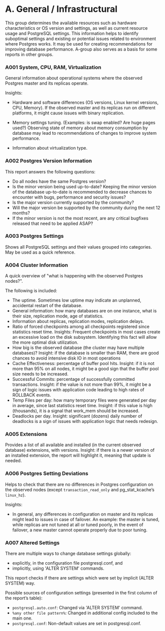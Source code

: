 # A. General  / Infrastructural

This group determines the available resources such as hardware characteristics or OS version and settings, as well as current resource usage and PostgreSQL settings. This information helps to identify suboptimal settings and existing or potential issues related to environment where Postgres works. It may be used for creating recommendations for improving database performance. A-group also serves as a basis for some reports in other groups.

### A001 System, CPU, RAM, Virtualization

General information about operational systems where the observed Postgres master and its replicas operate.

Insights:

- Hardware and software differences (OS versions, Linux kernel versions, CPU, Memory). If the observed master and its replicas run on different platforms, it might cause issues with binary replication.
 
- Memory settings tuning. (Examples: is swap enabled? Are huge pages used?) Observing state of memory about memory consumption by database may lead to recommendations of changes to improve system performance.
 
- Information about virtualization type.  

### A002 Postgres Version Information

This report answers the following questions:
- Do all nodes have the same Postgres version?  
- Is the minor version being used up-to-date? Keeping the minor version of the database up-to-date is recommended to decrease chances to encounter with bugs, performance and security issues?
- Is the major version currently supported by the community?  
- Will the major version be supported by the community during the next 12 months?
- If the minor version is not the most recent, are any critical bugfixes released that need to be applied ASAP?


### A003 Postgres Settings

Shows all PostgreSQL settings and their values grouped into categories.
May be used as a quick reference.


### A004 Cluster Information

A quick overview of "what is happening with the observed Postgres nodes?".

The following is included:

- The uptime. Sometimes low uptime may indicate an unplanned, accidental restart of the database.
- General information: how many databases are on one instance, what is their size, replication mode, age of statistics.
- Information about replicas, replication modes, replication delays.
- Ratio of forced checkpoints among all checkpoints registered since statistics reset time. Insights: Frequent checkpoints in most cases create an excessive load on the disk subsystem. Identifying this fact will allow the more optimal disk utilization.
- How big is the observed database (the cluster may have multiple databases)? Insight: if the database is smaller than RAM, there are good chances to avoid intensive disk IO in most operations
- Cache Effectiveness: percentage of buffer pool hits. Insight: if it is not more than 95% on all nodes, it might be a good sign that the buffer pool size needs to be increased.  
- Successful Commits: percentage of successfully committed transactions. Insight: if the value is not more than 99%, it might be a sign of logic issues with application code leading to high rates of ROLLBACK events.
- Temp Files per day: how many temporary files were generated per day in average, since last statistics reset time. Insight: if this value is high (thousands), it is a signal that work_mem should be increased.
- Deadlocks per day. Insight: significant (dozens) daily number of deadlocks is a sign of issues with application logic that needs redesign.

### A005 Extensions

Provides a list of all available and installed (in the current observed database) extensions, with versions. Insight: if there is a newer version of an installed extension, the report will highlight it, meaning that update is needed.

### A006 Postgres Setting Deviations

Helps to check that there are no differences in Postgres configuration on the observed nodes (except `transaction_read_only` and pg_stat_kcache’s `linux_hz`). 

Insights:
- In general, any differences in configuration on master and its replicas might lead to issues in case of failover. An example: the master is tuned, while replicas are not tuned at all or tuned poorly, in the event of failover, a new master cannot operate properly due to poor tuning.

### A007 Altered Settings

There are multiple ways to change database settings globally:
- explicitly, in the configuration file postgresql.conf, and
- implicitly, using 'ALTER SYSTEM' commands.

This report checks if there are settings which were set by implicit (ALTER SYSTEM) way.  

Possible sources of configuration settings (presented in the first column of the report’s table):

* `postgresql.auto.conf`: Changed via 'ALTER SYSTEM' command.
* `%any other file pattern%`: Changed in additional config included to the main one.
* `postgresql.conf`: Non-default values are set in postgresql.conf.
